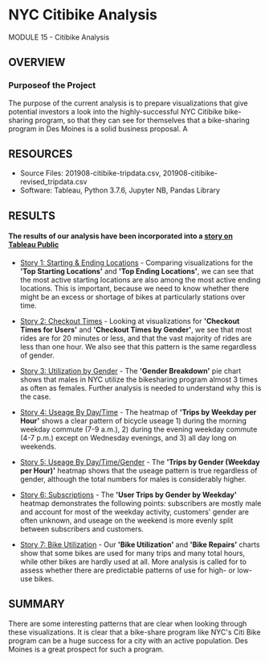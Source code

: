 # NYC Citibike Analysis
MODULE 15 - Citibike Analysis

## OVERVIEW
### Purposeof the Project  

The purpose of the current analysis is to prepare visualizations that give potential investors a look into the highly-successful NYC Citibike bike-sharing program, so that they can see for themselves that a bike-sharing program in Des Moines is a solid business proposal.  A

## RESOURCES
  - Source Files: 201908-citibike-tripdata.csv, 201908-citibike-revised_tripdata.csv
  - Software:  Tableau, Python 3.7.6, Jupyter NB, Pandas Library


## RESULTS
#### The results of our analysis have been incorporated into a [story on Tableau Public](https://public.tableau.com/app/profile/hanzian.ngoran/viz/NYC_CitiBike_Visualizations_16747869835010/Utilization?publish=yes)

  - [Story 1: Starting & Ending Locations](https://github.com/Hanzian/bikesharing/blob/main/Pictures/Screenshot%202023-01-26%20at%209.52.39%20PM.png) - Comparing visualizations for the **'Top Starting Locations'** and **'Top Ending Locations'**, we can see that the most active starting locations are also among the most active ending locations.  This is important, because we need to know whether there might be an excess or shortage of bikes at particularly stations over time.

  - [Story 2: Checkout Times](https://github.com/Hanzian/bikesharing/blob/main/Pictures/Screenshot%202023-01-26%20at%209.53.34%20PM.png) - Looking at visualizations for **'Checkout Times for Users'** and **'Checkout Times by Gender'**, we see that most rides are for 20 minutes or less, and that the vast majority of rides are less than one hour.  We also see that this pattern is the same regardless of gender.

  - [Story 3: Utilization by Gender](https://github.com/Hanzian/bikesharing/blob/main/Pictures/Screenshot%202023-01-26%20at%209.54.24%20PM.png) - The **'Gender Breakdown'** pie chart shows that males in NYC utilize the bikesharing program almost 3 times as often as females.  Further analysis is needed to understand why this is the case.

  - [Story 4: Useage By Day/Time](https://github.com/Hanzian/bikesharing/blob/main/Pictures/Screenshot%202023-01-26%20at%209.54.46%20PM.png) - The heatmap of **'Trips by Weekday per Hour'** shows a clear pattern of bicycle useage 1) during the morning weekday commute (7-9 a.m.), 2) during the evening weekday commute (4-7 p.m.) except on Wednesday evenings, and 3) all day long on weekends.

  - [Story 5: Useage By Day/Time/Gender](https://github.com/Hanzian/bikesharing/blob/main/Pictures/Screenshot%202023-01-26%20at%2010.12.28%20PM.png) - The **'Trips by Gender (Weekday per Hour)'** heatmap shows that the useage pattern is true regardless of gender, although the total numbers for males is considerably higher.

  - [Story 6: Subscriptions](https://github.com/Hanzian/bikesharing/blob/main/Pictures/Screenshot%202023-01-26%20at%209.55.20%20PM.png) - The **'User Trips by Gender by Weekday'** heatmap demonstrates the following points:  subscribers are mostly male and account for most of the weekday activity,  customers' gender are often unknown,  and useage on the weekend is more evenly split between subscribers and customers.

  - [Story 7: Bike Utilization](https://github.com/Hanzian/bikesharing/blob/main/Pictures/Screenshot%202023-01-26%20at%209.55.51%20PM.png) - Our **'Bike Utilization'** and **'Bike Repairs'** charts show that some bikes are used for many trips and many total hours, while other bikes are hardly used at all.  More analysis is called for to assess whether there are predictable patterns of use for high- or low-use bikes. 



## SUMMARY

There are some interesting patterns that are clear when looking through these visualizations.     It is clear that a bike-share program like NYC's Citi Bike program can be a huge success for a city with an active population.  Des Moines is a great prospect for such a program.

